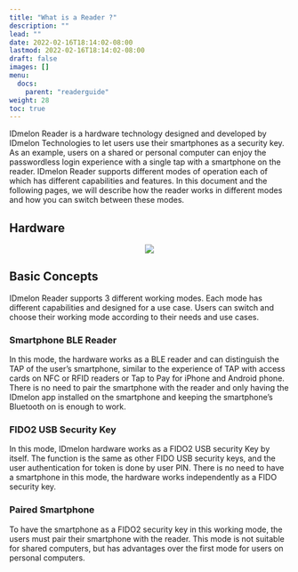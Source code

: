 ```yaml
---
title: "What is a Reader ?"
description: ""
lead: ""
date: 2022-02-16T18:14:02-08:00
lastmod: 2022-02-16T18:14:02-08:00
draft: false
images: []
menu:
  docs:
    parent: "readerguide"
weight: 28
toc: true
---
```

IDmelon Reader is a hardware technology designed and developed by IDmelon Technologies to let users use their smartphones as a security key.
As an example, users on a shared or personal computer can enjoy the passwordless login experience with a single tap with a smartphone on the reader.
IDmelon Reader supports different modes of operation each of which has different capabilities and features. In this document and the following pages,
we will describe how the reader works in different modes and how you can switch between these modes.

## Hardware

<p align="center">
    <img src="/images/vendor/ReaderGuide/reader_guide_1.png">
</p>

## Basic Concepts

IDmelon Reader supports 3 different working modes.
Each mode has different capabilities and designed for a use case. Users can switch and choose their working mode according to their needs and use cases.

### Smartphone BLE Reader

In this mode, the hardware works as a BLE reader and can distinguish the TAP of the user’s smartphone, similar to the experience of TAP
with access cards on NFC or RFID readers or Tap to Pay for iPhone and Android phone.
There is no need to pair the smartphone with the reader and only having the IDmelon app installed on the smartphone and keeping
the smartphone’s Bluetooth on is enough to work.

### FIDO2 USB Security Key

In this mode, IDmelon hardware works as a FIDO2 USB security Key by itself. The function is the same as other FIDO USB security keys,
and the user authentication for token is done by user PIN.
There is no need to have a smartphone in this mode, the hardware works independently as a FIDO security key.

### Paired Smartphone

To have the smartphone as a FIDO2 security key in this working mode, the users must pair their smartphone with the reader.
This mode is not suitable for shared computers, but has advantages over the first mode for users on personal computers.
